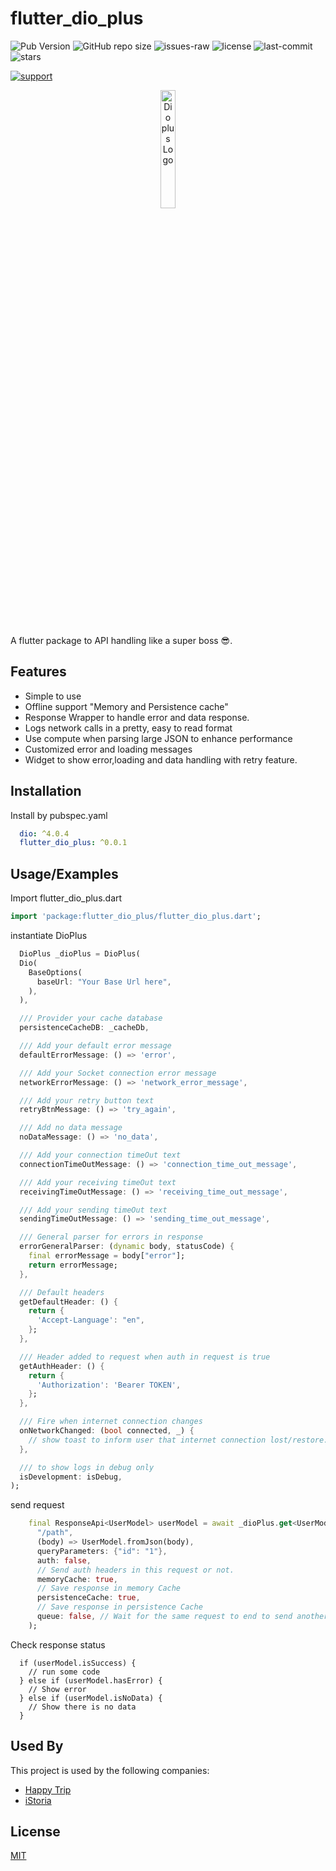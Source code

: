 
# flutter_dio_plus

![Pub Version](https://img.shields.io/pub/v/flutter_dio_plus?color=1&label=flutter_dio_plus)
![GitHub repo size](https://img.shields.io/github/repo-size/AbdOoSaed/flutter_dio_plus)
![issues-raw](https://img.shields.io/github/issues-raw/AbdOoSaed/flutter_dio_plus)
![license](https://img.shields.io/github/license/AbdOoSaed/flutter_dio_plus)
![last-commit](https://img.shields.io/github/last-commit/AbdOoSaed/flutter_dio_plus)
![stars](https://img.shields.io/github/stars/AbdOoSaed/flutter_dio_plus?style=social)

[![support](https://img.shields.io/badge/platform-flutter%7Cflutter%20web%7Cdart%20vm-ff69b4.svg?style=flat-square)](https://github.com/AbdOoSaed/flutter_dio_plus)

<p align="center">
<img src="https://user-images.githubusercontent.com/33700292/157306851-25e6a9d7-57dc-4d94-89d0-e94c756c23e5.png" alt="Dio plus Logo"  style="display: block;margin-left: auto;margin-right: auto;width: 22%;">
</p>



A flutter package to API handling like a super boss 😎.


## Features

- Simple to use
- Offline support "Memory and Persistence cache"
- Response Wrapper to handle error and data response.
- Logs network calls in a pretty, easy to read format
- Use compute when parsing large JSON to enhance performance
- Customized error and loading messages
- Widget to show error,loading and data handling with retry feature.



## Installation

Install by pubspec.yaml
```yaml
  dio: ^4.0.4
  flutter_dio_plus: ^0.0.1
```

## Usage/Examples

Import flutter_dio_plus.dart

```dart
import 'package:flutter_dio_plus/flutter_dio_plus.dart';
```

instantiate DioPlus

```dart
  DioPlus _dioPlus = DioPlus(
  Dio(
    BaseOptions(
      baseUrl: "Your Base Url here",
    ),
  ),

  /// Provider your cache database
  persistenceCacheDB: _cacheDb,

  /// Add your default error message
  defaultErrorMessage: () => 'error',

  /// Add your Socket connection error message
  networkErrorMessage: () => 'network_error_message',

  /// Add your retry button text
  retryBtnMessage: () => 'try_again',

  /// Add no data message
  noDataMessage: () => 'no_data',

  /// Add your connection timeOut text
  connectionTimeOutMessage: () => 'connection_time_out_message',

  /// Add your receiving timeOut text
  receivingTimeOutMessage: () => 'receiving_time_out_message',

  /// Add your sending timeOut text
  sendingTimeOutMessage: () => 'sending_time_out_message',

  /// General parser for errors in response
  errorGeneralParser: (dynamic body, statusCode) {
    final errorMessage = body["error"];
    return errorMessage;
  },

  /// Default headers
  getDefaultHeader: () {
    return {
      'Accept-Language': "en",
    };
  },

  /// Header added to request when auth in request is true
  getAuthHeader: () {
    return {
      'Authorization': 'Bearer TOKEN',
    };
  },

  /// Fire when internet connection changes
  onNetworkChanged: (bool connected, _) {
    // show toast to inform user that internet connection lost/restore.
  },

  /// to show logs in debug only
  isDevelopment: isDebug,
);
```

send request

```dart
    final ResponseApi<UserModel> userModel = await _dioPlus.get<UserModel>(
      "/path",
      (body) => UserModel.fromJson(body),
      queryParameters: {"id": "1"},
      auth: false,
      // Send auth headers in this request or not.
      memoryCache: true,
      // Save response in memory Cache
      persistenceCache: true,
      // Save response in persistence Cache
      queue: false, // Wait for the same request to end to send another
    );
```

Check response status

```flutter
  if (userModel.isSuccess) {
    // run some code
  } else if (userModel.hasError) {
    // Show error
  } else if (userModel.isNoData) {
    // Show there is no data
  }
```


## Used By

This project is used by the following companies:

- [Happy Trip](https://happytbooking.com/)
- [iStoria](https://istoria.app)


## License

[MIT](https://choosealicense.com/licenses/mit/)

